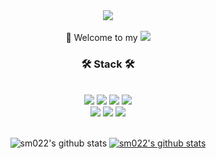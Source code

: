 <div align = "center">
<img src="https://capsule-render.vercel.app/api?type=transparent&color=timeGradient&height=300&section=header&text=SungMin%20Yoon&fontSize=40&animation=scaleIn" />

<br/>
<br/>
<div align = "center">
👋 Welcome to my <a href="https://github.com/sm022" target="_blank"><img src="https://img.shields.io/badge/GitHub-181717?style=flat-square&logo=GitHub&logoColor=white"/></a>
<h3 align="center">🛠️ Stack 🛠️</h3>
<br/>
<a href="https://ko.wikipedia.org/wiki/%ED%8C%8C%EC%9D%B4%EC%8D%AC" target="_blank"><img src="https://img.shields.io/badge/Python-3766AB?style=flat-square&logo=Python&logoColor=white"/></a>
<!--img src="https://img.shields.io/badge/Java-007396?style=flat-square&logo=Java&logoColor=white"/-->
<a href="https://ko.m.wikipedia.org/wiki/C_(%ED%94%84%EB%A1%9C%EA%B7%B8%EB%9E%98%EB%B0%8D_%EC%96%B8%EC%96%B4)" target="_blank"><img src="https://img.shields.io/badge/C-A8B9CC?style=flat-square&logo=C&logoColor=white"/></a> 
<a href=https://ko.wikipedia.org/wiki/C%2B%2B target="_blank"><img src="https://img.shields.io/badge/C++-00599C?style=flat-square&logo=c%2B%2B&logoColor=white"/></a>
<a href=https://ko.wikipedia.org/wiki/%EB%A3%A8%EC%95%84_(%ED%94%84%EB%A1%9C%EA%B7%B8%EB%9E%98%EB%B0%8D_%EC%96%B8%EC%96%B4) target="_blank"><img src="https://img.shields.io/badge/Lua-2C2D72?style=flat-square&logo=Lua&logoColor=white"/></a>
<!--img src="https://img.shields.io/badge/JavaScript-F7DF1E?style=flat-square&logo=JavaScript&logoColor=white"/--></a>
<br/>
<a href=https://ko.wikipedia.org/wiki/CSS " target="_blank"><img src="https://img.shields.io/badge/CSS-1572B6?style=flat-square&logo=CSS3&logoColor=white"/></a>
<a href=https://ko.wikipedia.org/wiki/HTML5 " target="_blank"><img src="https://img.shields.io/badge/HTML5-E34F26?style=flat-square&logo=HTML5&logoColor=white"/></a>
<a href=https://ko.wikipedia.org/wiki/MySQL " target="_blank"><img src="https://img.shields.io/badge/Mysql-4479A1?style=flat-square&logo=Mysql&Studio&logoColor=white"/></a>
<br/>
<br/>

![sm022's github stats](https://github-readme-stats.vercel.app/api?username=sm022&show_icons=true) 
[![sm022's github stats](https://github-readme-stats.vercel.app/api/top-langs/?username=sm022&show_icons=true&hide_border=true&title_color=004386&icon_color=004386&layout=compact)](https://github.com/sm022)


</div>

<!--
**sm022/sm022** is a ✨ _special_ ✨ repository because its `README.md` (this file) appears on your GitHub profile.

Here are some ideas to get you started:

- 🔭 I’m currently working on ...
- 🌱 I’m currently learning ...
- 👯 I’m looking to collaborate on ...
- 🤔 I’m looking for help with ...
- 💬 Ask me about ...
- 📫 How to reach me: ...
- 😄 Pronouns: ...
- ⚡ Fun fact: ...
-->
